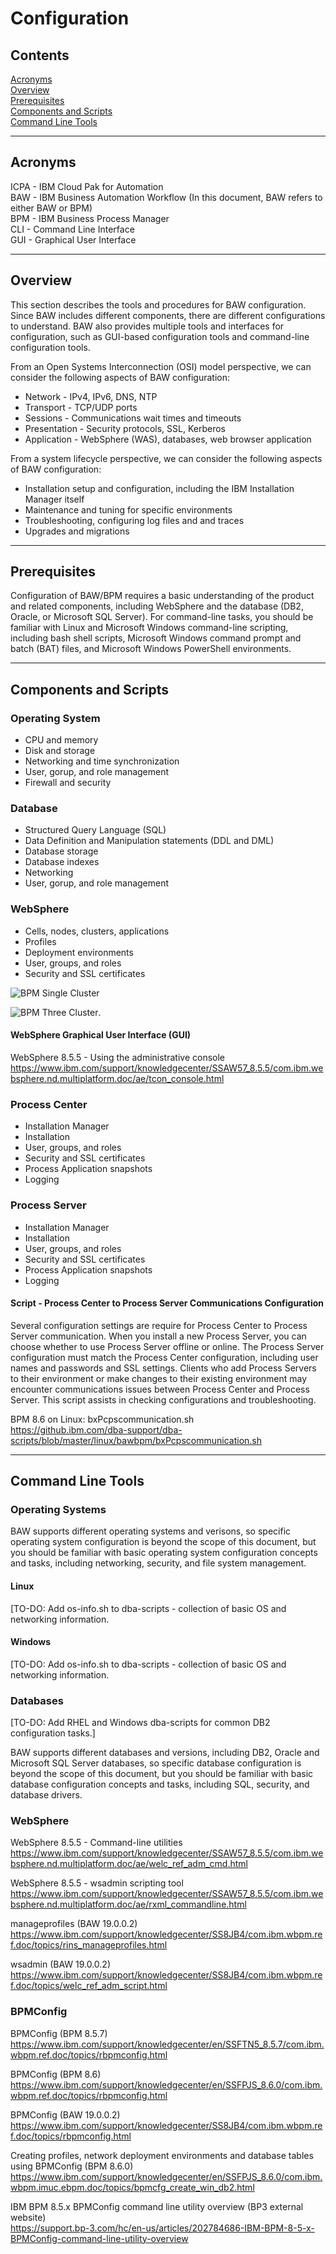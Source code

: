 # Configuration

## Contents
<a href="#acronyms">Acronyms</a>  
<a href="#overview">Overview</a>  
<a href="#prerequisites">Prerequisites</a>  
<a href="#components">Components and Scripts</a>  
<a href="#tools">Command Line Tools</a>  

---

<a name="acronyms" style="display:block;position:relative;top:-4em;visibility:hidden;"></a>
## Acronyms
ICPA - IBM Cloud Pak for Automation  
BAW - IBM Business Automation Workflow (In this document, BAW refers to either BAW or BPM)  
BPM - IBM Business Process Manager  
CLI - Command Line Interface  
GUI - Graphical User Interface

---

<a name="overview" style="display:block;position:relative;top:-4em;visibility:hidden;"></a>
## Overview
This section describes the tools and procedures for BAW configuration. Since BAW includes different components, there are different configurations to understand. BAW also provides multiple tools and interfaces for configuration, such as GUI-based configuration tools and command-line configuration tools.

From an Open Systems Interconnection (OSI) model perspective, we can consider the following aspects of BAW configuration:
* Network - IPv4, IPv6, DNS, NTP
* Transport - TCP/UDP ports
* Sessions - Communications wait times and timeouts
* Presentation - Security protocols, SSL, Kerberos
* Application - WebSphere (WAS), databases, web browser application

From a system lifecycle perspective, we can consider the following aspects of BAW configuration:
* Installation setup and configuration, including the IBM Installation Manager itself
* Maintenance and tuning for specific environments
* Troubleshooting, configuring log files and and traces
* Upgrades and migrations

---

<a name="prerequisites" style="display:block;position:relative;top:-4em;visibility:hidden;"></a>
## Prerequisites

Configuration of BAW/BPM requires a basic understanding of the product and related components, including WebSphere and the database (DB2, Oracle, or Microsoft SQL Server). For command-line tasks, you should be familiar with Linux and Microsoft Windows command-line scripting, including bash shell scripts, Microsoft Windows command prompt and batch (BAT) files, and Microsoft Windows PowerShell environments.

---

<a name="components" style="display:block;position:relative;top:-4em;visibility:hidden;"></a>
## Components and Scripts

### Operating System
* CPU and memory
* Disk and storage
* Networking and time synchronization
* User, gorup, and role management
* Firewall and security

### Database
* Structured Query Language (SQL)
* Data Definition and Manipulation statements (DDL and DML)
* Database storage
* Database indexes
* Networking
* User, gorup, and role management

### WebSphere
* Cells, nodes, clusters, applications
* Profiles
* Deployment environments
* User, groups, and roles
* Security and SSL certificates

![BPM Single Cluster](https://media.github.ibm.com/user/17148/files/129af480-fbdd-11e9-967c-8e4974ac2df7)  

![BPM Three Cluster](https://media.github.ibm.com/user/17148/files/12025e00-fbdd-11e9-96d8-7aba907e22c6). 

#### WebSphere Graphical User Interface (GUI)  
WebSphere 8.5.5 - Using the administrative console  
https://www.ibm.com/support/knowledgecenter/SSAW57_8.5.5/com.ibm.websphere.nd.multiplatform.doc/ae/tcon_console.html

### Process Center
* Installation Manager
* Installation
* User, groups, and roles
* Security and SSL certificates
* Process Application snapshots
* Logging

### Process Server
* Installation Manager
* Installation
* User, groups, and roles
* Security and SSL certificates
* Process Application snapshots
* Logging

#### Script - Process Center to Process Server Communications Configuration  

Several configuration settings are require for Process Center to Process Server communication. When you install a new Process Server, you can choose whether to use Process Server offline or online. The Process Server configuration must match the Process Center configuration, including user names and passwords and SSL settings. Clients who add Process Servers to their environment or make changes to their existing environment may encounter communications issues between Process Center and Process Server. This script assists in checking configurations and troubleshooting. 

BPM 8.6 on Linux: bxPcpscommunication.sh  
https://github.ibm.com/dba-support/dba-scripts/blob/master/linux/bawbpm/bxPcpscommunication.sh

---

<a name="tools" style="display:block;position:relative;top:-4em;visibility:hidden;"></a>
## Command Line Tools

### Operating Systems

BAW supports different operating systems and verisons, so specific operating system configuration is beyond the scope of this document, but you should be familiar with basic operating system configuration concepts and tasks, including networking, security, and file system management.

#### Linux  
[TO-DO: Add os-info.sh to dba-scripts - collection of basic OS and networking information.  

#### Windows
[TO-DO: Add os-info.sh to dba-scripts - collection of basic OS and networking information.  

### Databases

[TO-DO: Add RHEL and Windows dba-scripts for common DB2 configuration tasks.]

BAW supports different databases and versions, including DB2, Oracle and Microsoft SQL Server databases, so specific database configuration is beyond the scope of this document, but you should be familiar with basic database configuration concepts and tasks, including SQL, security, and database drivers.

### WebSphere

WebSphere 8.5.5 - Command-line utilities  
https://www.ibm.com/support/knowledgecenter/SSAW57_8.5.5/com.ibm.websphere.nd.multiplatform.doc/ae/welc_ref_adm_cmd.html

WebSphere 8.5.5 - wsadmin scripting tool  
https://www.ibm.com/support/knowledgecenter/SSAW57_8.5.5/com.ibm.websphere.nd.multiplatform.doc/ae/rxml_commandline.html

manageprofiles (BAW 19.0.0.2)  
https://www.ibm.com/support/knowledgecenter/SS8JB4/com.ibm.wbpm.ref.doc/topics/rins_manageprofiles.html

wsadmin (BAW 19.0.0.2)  
https://www.ibm.com/support/knowledgecenter/SS8JB4/com.ibm.wbpm.ref.doc/topics/welc_ref_adm_script.html

### BPMConfig

BPMConfig (BPM 8.5.7)  
https://www.ibm.com/support/knowledgecenter/en/SSFTN5_8.5.7/com.ibm.wbpm.ref.doc/topics/rbpmconfig.html

BPMConfig (BPM 8.6)  
https://www.ibm.com/support/knowledgecenter/en/SSFPJS_8.6.0/com.ibm.wbpm.ref.doc/topics/rbpmconfig.html

BPMConfig (BAW 19.0.0.2)  
https://www.ibm.com/support/knowledgecenter/SS8JB4/com.ibm.wbpm.ref.doc/topics/rbpmconfig.html

Creating profiles, network deployment environments and database tables using BPMConfig (BPM 8.6.0)  
https://www.ibm.com/support/knowledgecenter/en/SSFPJS_8.6.0/com.ibm.wbpm.imuc.ebpm.doc/topics/bpmcfg_create_win_db2.html

IBM BPM 8.5.x BPMConfig command line utility overview (BP3 external website)  
https://support.bp-3.com/hc/en-us/articles/202784686-IBM-BPM-8-5-x-BPMConfig-command-line-utility-overview
